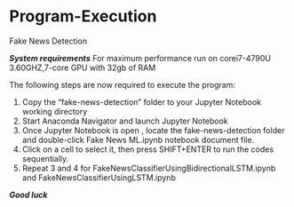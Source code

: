 # Program-Execution

Fake News Detection

*****System requirements*****
For maximum performance run on corei7-4790U 3.60GHZ,7-core GPU with 32gb of RAM

The following steps are now required to execute the program:
1. Copy the “fake-news-detection” folder to your Jupyter Notebook working directory
2. Start Anaconda Navigator and launch Jupyter Notebook
3. Once Jupyter Notebook is open , locate the fake-news-detection folder and double-click Fake News ML.ipynb notebook document file.
4. Click on a cell to select it, then press SHIFT+ENTER to run the codes sequentially.
5. Repeat 3 and 4 for FakeNewsClassifierUsingBidirectionalLSTM.ipynb and FakeNewsClassifierUsingLSTM.ipynb

*****Good luck*****
